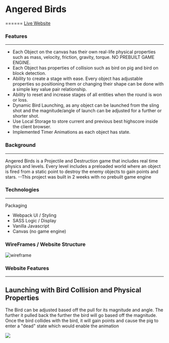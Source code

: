 
# Angered Birds
======
[Live Website](https://hankc97.github.io/Angered-Birdy/)

### Features
------
* Each Object on the canvas has their own real-life physical properties such as mass, velocity, friction, gravity, torque. NO PREBUILT GAME ENGINE.
* Each Object has properties of collision such as bird on pig and bird on block detection.
* Ability to create a stage with ease. Every object has adjustable properties so positioning them or changing their shape can be done with a simple key value pair relationship.
* Ability to reset and increase stages of all entities when the round is won or loss.
* Dynamic Bird Launching, as any object can be launched from the sling shot and the magnitude/angle of launch can be adjusted for a further or shorter shot.
* Use Local Storage to store current and previous best highscore inside the client browser. 
* Implemented Timer Animations as each object has state.

### Background
------
Angered Birds is a Projectile and Destruction game that includes real time physics and levels. Every level includes a preloaded world where an object is fired from a static point to destroy the enemy objects to gain points and stars. 
--This project was built in 2 weeks with no prebuilt game engine

### Technologies
------
Packaging
* Webpack
UI / Styling
* SASS
Logic / Display
* Vanilla Javascript
* Canvas (no game engine)

### WireFrames / Website Structure
![wireframe](https://user-images.githubusercontent.com/70183272/119266709-d44b9880-bbb9-11eb-99ac-107f7f99b306.png)


### Website Features
------
## Launching with Bird Collision and Physical Properties
The Bird can be adjusted based off the pull for its magnitude and angle. The further it pulled back the further the bird will go based off the magnitude. 
Once the bird collides with the bird, it will gain points and cause the pig to enter a "dead" state which would enable the animation

![](https://media0.giphy.com/media/wsmfIv9TPA9tdURNyi/giphy.gif?cid=790b7611243d16285e4591c433708976e6aef4c791cd02d6&rid=giphy.gif&ct=g)






